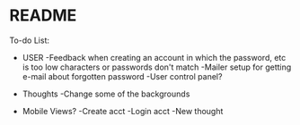 # README

To-do List:

* USER
-Feedback when creating an account in which the password, etc is too low characters or passwords don't match
-Mailer setup for getting e-mail about forgotten password
-User control panel?

* Thoughts
-Change some of the backgrounds

* Mobile Views?
-Create acct
-Login acct
-New thought
